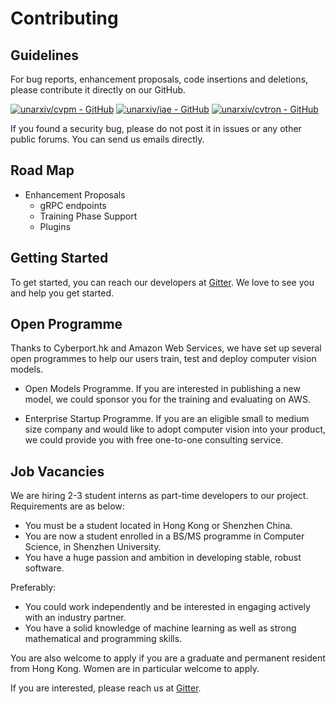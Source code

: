 # Contributing

## Guidelines

For bug reports, enhancement proposals, code insertions and deletions, please contribute it directly on our GitHub.

[![unarxiv/cvpm - GitHub](https://gh-card.dev/repos/unarxiv/cvpm.svg)](https://github.com/unarxiv/cvpm)
[![unarxiv/iae - GitHub](https://gh-card.dev/repos/unarxiv/iae.svg)](https://github.com/unarxiv/iae)
[![unarxiv/cvtron - GitHub](https://gh-card.dev/repos/unarxiv/cvtron.svg)](https://github.com/unarxiv/cvtron)

If you found a security bug, please do not post it in issues or any other public forums. You can send us emails directly.

## Road Map

- Enhancement Proposals
  - gRPC endpoints
  - Training Phase Support
  - Plugins

## Getting Started

To get started, you can reach our developers at [Gitter](https://gitter.im/Unarxiv/cvpm). We love to see you and help you get started.

## Open Programme

Thanks to Cyberport.hk and Amazon Web Services, we have set up several open programmes to help our users train, test and deploy computer vision models.

- Open Models Programme. If you are interested in publishing a new model, we could sponsor you for the training and evaluating on AWS.

- Enterprise Startup Programme. If you are an eligible small to medium size company and would like to adopt computer vision into your product, we could provide you with free one-to-one consulting service.

## Job Vacancies

We are hiring 2-3 student interns as part-time developers to our project. Requirements are as below:

- You must be a student located in Hong Kong or Shenzhen China.
- You are now a student enrolled in a BS/MS programme in Computer Science, in Shenzhen University.
- You have a huge passion and ambition in developing stable, robust software.

Preferably:

- You could work independently and be interested in engaging actively with an industry partner.
- You have a solid knowledge of machine learning as well as strong mathematical and programming skills.

You are also welcome to apply if you are a graduate and permanent resident from Hong Kong. Women are in particular welcome to apply.

If you are interested, please reach us at [Gitter](https://gitter.im/autoai-org/cvpm).

